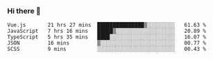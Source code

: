 ### Hi there 👋

<!--
**xin-code/Xin-code** is a ✨ _special_ ✨ repository because its `README.md` (this file) appears on your GitHub profile.

Here are some ideas to get you started:
<!--START_SECTION:waka-->
```text
Vue.js       21 hrs 27 mins  ███████████████▒░░░░░░░░░   61.63 % 
JavaScript   7 hrs 16 mins   █████▒░░░░░░░░░░░░░░░░░░░   20.89 % 
TypeScript   5 hrs 35 mins   ████░░░░░░░░░░░░░░░░░░░░░   16.07 % 
JSON         16 mins         ▒░░░░░░░░░░░░░░░░░░░░░░░░   00.77 % 
SCSS         9 mins          ░░░░░░░░░░░░░░░░░░░░░░░░░   00.43 % 
```
<!--END_SECTION:waka-->
